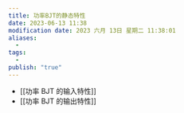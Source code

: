 ```yaml
---
title: 功率BJT的静态特性
date: 2023-06-13 11:38
modification date: 2023 六月 13日 星期二 11:38:01
aliases:
  - 
tags:
  - 
publish: "true"
---
```


- [[功率 BJT 的输入特性]]
- [[功率 BJT 的输出特性]]
